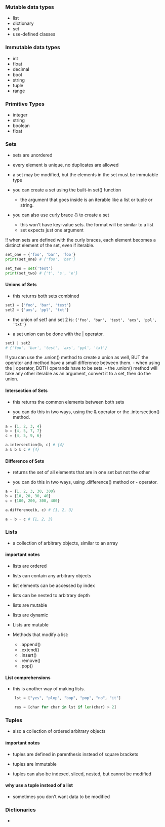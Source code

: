 ### Mutable data types
- list
- dictionary
- set
- use-defined classes

### Immutable data types
- int
- float
- decimal
- bool
- string
- tuple
- range

### Primitive Types
- integer
- string
- boolean
- float

### Sets
- sets are unordered
- every element is unique, no duplicates are allowed
- a set may be modified, but the elements in the set must be immutable type

- you can create a set using the built-in set() function
    - the argument that goes inside is an iterable like a list or tuple or string.
- you can also use curly brace {} to create a set
    - this won't have key-value sets. the format will be similar to a list
    - set expects just one argument

:bangbang: when sets are defined with the curly braces, each element becomes a distinct element of the set, even if iterable.

```python
set_one = {'foo', 'bar', 'foo'}
print(set_one) # {'foo', 'bar'}

set_two = set('test')
print(set_two) # {'t', 's', 'e'}
```

#### Unions of Sets
- this returns both sets combined

```python
set1 = {'foo', 'bar', 'test'}
set2 = {'axs', 'ppl', 'txt'}
```
- the union of set1 and set 2 is: `{'foo', 'bar', 'test', 'axs', 'ppl', 'txt'}`

- a set union can be done with the | operator.

```python
set1 | set2
# {'foo', 'bar', 'test', 'axs', 'ppl', 'txt'}
```
:bangbang: you can use the .union() method to create a union as well, BUT the operator and method have a small difference between them.
    - when using the | operator, BOTH operands have to be sets.
    - the .union() method will take any other iterable as an argument, convert it to a set, then do the union.

#### Intersection of Sets
- this returns the common elements between both sets

- you can do this in two ways, using the & operator or the .intersection() method.

```python
a = {1, 2, 3, 4}
b = {4, 5, 7, 7}
c = {4, 5, 9, 6}

a.intersection(b, c) # {4}
a & b & c # {4}
```

#### Difference of Sets
- returns the set of all elements that are in one set but not the other

- you can do this in two ways, using .difference() method or - operator.

```python
a = {1, 2, 3, 30, 300}
b = {10, 20, 30, 40}
c = {100, 200, 300, 400}

a.difference(b, c) # {1, 2, 3}

a - b - c # {1, 2, 3}
```

### Lists
- a collection of arbitrary objects, similar to an array

#### important notes
- lists are ordered
- lists can contain any arbitrary objects
- list elements can be accessed by index
- lists can be nested to arbitrary depth
- lists are mutable
- lists are dynamic

- Lists are mutable
- Methods that modify a list:
    - .append()
    - .extend()
    - .insert()
    - .remove()
    - .pop()

#### List comprehensions
- this is another way of making lists.

```python
    lst = ["yes", "plop", "bop", "pop", "no", "it"]

    res = [char for char in lst if len(char) > 2]
```

### Tuples
- also a collection of ordered arbitrary objects

#### important notes
- tuples are defined in parenthesis instead of square brackets
- tuples are immutable

- tuples can also be indexed, sliced, nested, but cannot be modified

#### why use a tuple instead of a list
- sometimes you don't want data to be modified

### Dictionaries
-
